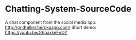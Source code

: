 # Chatting-System-SourceCode
 A chat component from the social media app: http://gridtalker.herokuapp.com/
 Short demo: https://youtu.be/GhqaxkeFnOY
